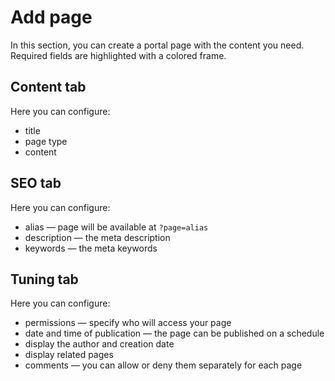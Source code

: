 # Add page
In this section, you can create a portal page with the content you need. Required fields are highlighted with a colored frame.

## Content tab
Here you can configure:
* title
* page type
* content

## SEO tab
Here you can configure:
* alias — page will be available at `?page=alias`
* description — the meta description
* keywords — the meta keywords

## Tuning tab
Here you can configure:
* permissions — specify who will access your page
* date and time of publication — the page can be published on a schedule
* display the author and creation date
* display related pages
* comments — you can allow or deny them separately for each page